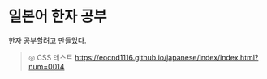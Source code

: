 # 일본어 한자 공부
한자 공부할려고 만들었다.
>◎ CSS 테스트
> https://eocnd1116.github.io/japanese/index/index.html?num=0014

